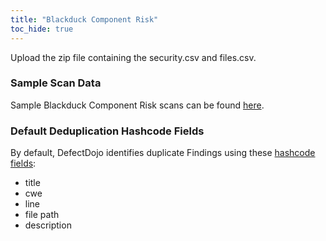 ```yaml
---
title: "Blackduck Component Risk"
toc_hide: true
---
```

Upload the zip file containing the security.csv and files.csv.

### Sample Scan Data
Sample Blackduck Component Risk scans can be found [here](https://github.com/DefectDojo/django-DefectDojo/tree/master/unittests/scans/blackduck_component_risk).

### Default Deduplication Hashcode Fields
By default, DefectDojo identifies duplicate Findings using these [hashcode fields](https://docs.defectdojo.com/en/working_with_findings/finding_deduplication/about_deduplication/):

- title
- cwe
- line
- file path
- description
